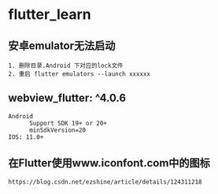 # flutter_learn


## 安卓emulator无法启动
    1. 删除目录.Android 下对应的lock文件
    2. 重启 flutter emulators --launch xxxxxx

## webview_flutter: ^4.0.6
    Android	                        
          Support SDK 19+ or 20+    
          minSdkVersion=20
    IOS: 11.0+

## 在Flutter使用www.iconfont.com中的图标
    https://blog.csdn.net/ezshine/article/details/124311218

